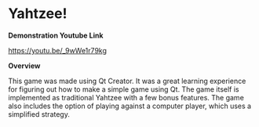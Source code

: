 # Yahtzee!

**Demonstration Youtube Link**

https://youtu.be/_9wWe1r79kg

**Overview**

This game was made using Qt Creator. It was a great learning experience for figuring out how to make a simple game using Qt. The game itself is implemented as traditional Yahtzee with a few bonus features. The game also includes the option of playing against a computer player, which uses a simplified strategy.
